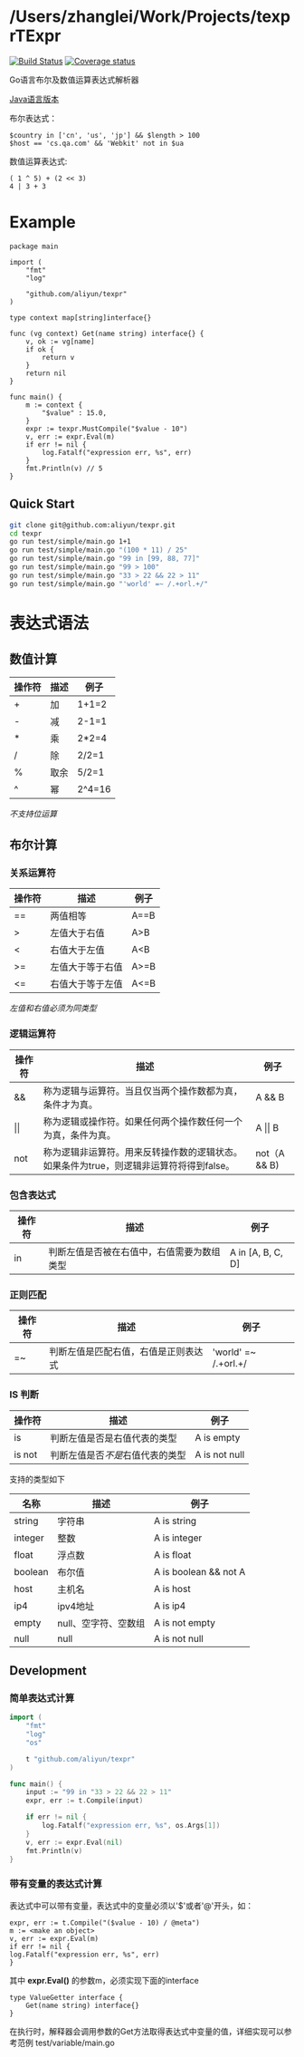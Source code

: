 # /Users/zhanglei/Work/Projects/texprTExpr 


[![Build Status](https://travis-ci.org/aliyun/texpr.svg?branch=master)](https://travis-ci.org/aliyun/texpr)
[![Coverage status](https://img.shields.io/codecov/c/github/aliyun/texpr/master.svg)](https://codecov.io/github/aliyun/texpr)

Go语言布尔及数值运算表达式解析器

[Java语言版本](https://github.com/tauris-io/expression)

布尔表达式：

```
$country in ['cn', 'us', 'jp'] && $length > 100
$host == 'cs.qa.com' && 'Webkit' not in $ua
```

数值运算表达式:

```
( 1 ^ 5) + (2 << 3)
4 | 3 + 3
```



# Example

```
package main

import (
	"fmt"
	"log"

	"github.com/aliyun/texpr"
)

type context map[string]interface{}

func (vg context) Get(name string) interface{} {
	v, ok := vg[name]
	if ok {
		return v
	}
	return nil
}

func main() {
	m := context {
		"$value" : 15.0,
	}
	expr := texpr.MustCompile("$value - 10")
	v, err := expr.Eval(m)
	if err != nil {
		log.Fatalf("expression err, %s", err)
	}
	fmt.Println(v) // 5
}

```



## Quick Start

```bash
git clone git@github.com:aliyun/texpr.git
cd texpr
go run test/simple/main.go 1+1
go run test/simple/main.go "(100 * 11) / 25"
go run test/simple/main.go "99 in [99, 88, 77]"
go run test/simple/main.go "99 > 100"
go run test/simple/main.go "33 > 22 && 22 > 11"
go run test/simple/main.go "'world' =~ /.+orl.+/"
```

# 表达式语法

## 数值计算

| 操作符 | 描述 | 例子   |
| ------ | ---- | ------ |
| +      | 加   | 1+1=2  |
| -      | 减   | 2-1=1  |
| *      | 乘   | 2*2=4  |
| /      | 除   | 2/2=1  |
| %      | 取余 | 5/2=1  |
| ^      | 幂   | 2^4=16 |

*不支持位运算*

## 布尔计算

### 关系运算符

| 操作符 | 描述                                                         | 例子         |
| ------ | ------------------------------------------------------------ | ------------ |
| ==    | 两值相等     | A==B    |
| >   | 左值大于右值 | A>B  |
| <    | 右值大于左值 | A<B |
| >=     | 左值大于等于右值     | A>=B    |
| <=   | 右值大于等于左值 | A<=B |

*左值和右值必须为同类型*


### 逻辑运算符

| 操作符 | 描述                                                         | 例子         |
| ------ | ------------------------------------------------------------ | ------------ |
| &&     | 称为逻辑与运算符。当且仅当两个操作数都为真，条件才为真。     | A && B       |
| \|\|   | 称为逻辑或操作符。如果任何两个操作数任何一个为真，条件为真。 | A \|\| B     |
| not    | 称为逻辑非运算符。用来反转操作数的逻辑状态。如果条件为true，则逻辑非运算符将得到false。 | not（A && B) |

### 包含表达式

| 操作符 | 描述                                                         | 例子         |
| ------ | ------------------------------------------------------------ | ------------ |
| in     | 判断左值是否被在右值中，右值需要为数组类型    | A in [A, B, C, D]       |



### 正则匹配

| 操作符 | 描述                                                         | 例子         |
| ------ | ------------------------------------------------------------ | ------------ |
| =~    | 判断左值是匹配右值，右值是正则表达式    | 'world' =~ /.+orl.+/       |



### IS 判断

| 操作符 | 描述                         | 例子       |
| ------ | ---------------------------- | ---------- |
| is     | 判断左值是否是右值代表的类型 | A is empty |
| is not   | 判断左值是否*不是*右值代表的类型 | A is not null |

支持的类型如下

| 名称 | 描述                         | 例子       |
| ------ | ---------------------------- | ---------- |
| string    | 字符串 | A is string |
| integer   | 整数 | A is integer |
| float   | 浮点数 | A is float |
| boolean   | 布尔值 | A is boolean && not A |
| host    | 主机名 | A is host |
| ip4    | ipv4地址 | A is ip4 |
| empty    | null、空字符、空数组 | A is not empty |
| null    | null | A is not null |


## Development

### 简单表达式计算

```go
import (
	"fmt"
	"log"
	"os"

	t "github.com/aliyun/texpr"
)

func main() {
    input := "99 in "33 > 22 && 22 > 11"
	expr, err := t.Compile(input)

	if err != nil {
		log.Fatalf("expression err, %s", os.Args[1])
	}
	v, err := expr.Eval(nil)
	fmt.Println(v)
}
```

### 带有变量的表达式计算

表达式中可以带有变量，表达式中的变量必须以'$'或者'@'开头，如：

```
expr, err := t.Compile("($value - 10) / @meta")
m := <make an object>
v, err := expr.Eval(m)
if err != nil {
log.Fatalf("expression err, %s", err)
}
```

其中  **expr.Eval()** 的参数m，必须实现下面的interface

```
type ValueGetter interface {
	Get(name string) interface{}
}
```

在执行时，解释器会调用参数的Get方法取得表达式中变量的值，详细实现可以参考范例 test/variable/main.go

